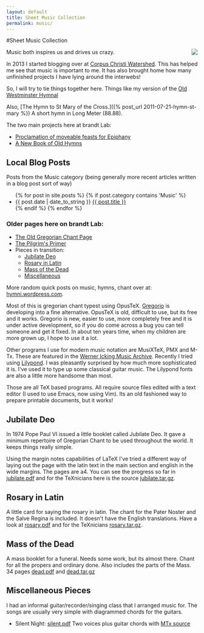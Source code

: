 ```yaml
---
layout: default
title: Sheet Music Collection
permalink: music/
---
```


#Sheet Music Collection

<a href="{{ site.url }}/music/hymnbook/"><img src="{{ site.url }}/music/hymnbook/angel.jpg" align="right" style="margin: 0 0 3px 3px" /></a>Music both inspires us and drives us crazy.

In 2013 I started blogging over at [Corpus Christi Watershed](http://www.ccwatershed.org).  This has helped me see that music is important to me.  It has also brought home how many unfinished projects I have lying around the interwebs!

So, I will try to tie things together here.  Things like my version of the <a href="http://www.ccwatershed.org/blog/2014/sep/6/richard-terrys-hymnal/">Old Westminster Hymnal</a>

Also, [The Hymn to St Mary of the Cross.]({% post_url 2011-07-21-hymn-st-mary %}) A short hymn in Long Meter (88.88).

<p>The two main projects here at brandt Lab:</p>
<ul>
<li><a href="epiphany.html">Proclamation of moveable feasts for Epiphany</a></li>
<li><a href="hymnbook/index.html">A New Book of Old Hymns</a></li>
</ul>


<h2>Local Blog Posts</h2>

<p>Posts from the Music category (being generally more recent articles written in a blog post sort of way)</p>

<ul>
{% for post in site.posts %}
{% if post.category contains 'Music' %}
<li>{{ post.date | date_to_string }} <a href="{{ site.url }}{{ post.url }}">{{ post.title }}</a></li>
{% endif %}
{% endfor %}
</ul>
 
<h3>Older pages here on brandt Lab:</h3>

<ul>
<li><a href="../scriptorium/index.html">The Old Gregorian Chant Page</a></li>
<li><a href="../primer.html">The Pilgrim's Primer</a></li>
<li>Pieces in transition:
<ul><li><a href="index.html#jubilate">Jubilate Deo</a></li>
<li><a href="index.html#rosary">Rosary in Latin</a></li>
<li><a href="index.html#dead">Mass of the Dead</a></li>
<li><a href="index.html#misc">Miscellaneous</a></li></ul></li></ul>

<p>More random quick posts on music, hymns, chant over at: 
<a href="http://hymni.wordpress.com">hymni.wordpress.com</a>.
</p>

<p>Most of this is gregorian chant typest using OpusTeX.
<a href="http://home.gna.org/gregorio">Gregorio</a>
is developing into a fine alternative.
OpusTeX is old, difficult to use, but its free and it works.
Gregorio is new, easier to use, more completely free and
it is under active development, so if you do come across a bug
you can tell someone and get it fixed.  In about ten years time, 
when my children are more grown up, I hope to use it a lot.
</p>

<p>
Other programs I use for modern music notation are MusiXTeX,
PMX and M-Tx.  These are featured in the 
<a href="http://icking-music-archive.org">Werner Icking Music Archive</a>.  
Recently I tried using 
<a href="http://www.lilypond.org">Lilypond</a>.  I was pleasantly
surprised by how much more sophisticated it is.  I've used it to
type up some classical guitar music.  The Lilypond fonts are also
a little more handsome than most.</p>

<p>Those are all TeX based programs.  All require source files edited
with a text editor (I used  to use Emacs, now using Vim).  Its an old fashioned way to
prepare printable documents, but it works!</p>

<a name="jubilate"><h2>Jubilate Deo</h2></a>

<p>In 1974 Pope Paul VI issued a little booklet called Jubilate Deo.
It gave a minimum repertoire of Gregorian Chant to be used
throughout the world.  It keeps things really simple.</p>

<p>Using the margin notes capabilities of LaTeX I've tried a 
different way of laying out the page with the latin text in 
the main section and english in the wide margins.  The pages are
a4.  You can see the progress so far in <a href="jubilate.pdf">jubilate.pdf</a>
and for the TeXnicians here is the source 
<a href="jubilate.tar.gz">jubilate.tar.gz</a>.</p>

<a name="rosary"><h2>Rosary in Latin</h2></a>

<p>A little card for saying the rosary in latin.
The chant for the Pater Noster and the Salve Regina is included.
It doesn't have the English translations.
Have a look at <a href="rosary.pdf">rosary.pdf</a> and for the
TeXnicians <a href="rosary.tar.gz">rosary.tar.gz</a>.</p>

<a name="dead"><h2>Mass of the Dead</h2></a>

<p>A mass booklet for a funeral.  Needs some work, but its almost there.
Chant for all the propers and ordinary done.  
Also includes the parts of the Mass.  34 pages
<a href="dead.pdf">dead.pdf</a> and <a href="dead.tar.gz">dead.tar.gz</a>
</p>

<a name="misc"><h2>Miscellaneous Pieces</h2></a>

<p>I had an informal guitar/recorder/singing class that I arranged music for.
The songs are usually very simple with diagrammed chords for the guitars.</p>

<ul>
<li>Silent Night: <a href="silent.pdf">silent.pdf</a> Two voices plus guitar chords with <a href="silent.mtx">MTx source</a></li>
</ul>


